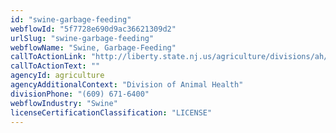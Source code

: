 ```yaml
---
id: "swine-garbage-feeding"
webflowId: "5f7728e690d9ac36621309d2"
urlSlug: "swine-garbage-feeding"
webflowName: "Swine, Garbage-Feeding"
callToActionLink: "http://liberty.state.nj.us/agriculture/divisions/ah/news/regulations.html"
callToActionText: ""
agencyId: agriculture
agencyAdditionalContext: "Division of Animal Health"
divisionPhone: "(609) 671-6400"
webflowIndustry: "Swine"
licenseCertificationClassification: "LICENSE"
---
```

